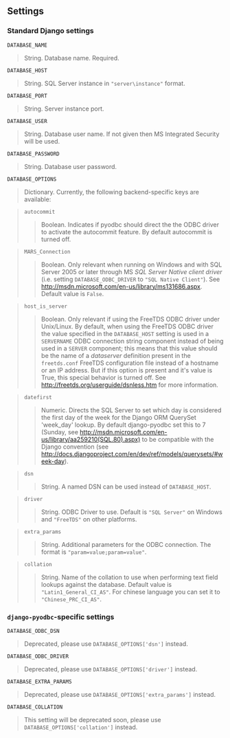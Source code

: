 ## Settings ##

### Standard Django settings ###

`DATABASE_NAME`
> String. Database name. Required.

`DATABASE_HOST`
> String. SQL Server instance in `"server\instance"` format.

`DATABASE_PORT`
> String. Server instance port.

`DATABASE_USER`
> String. Database user name. If not given then MS Integrated Security will
> be used.

`DATABASE_PASSWORD`
> String. Database user password.

`DATABASE_OPTIONS`
> Dictionary. Currently, the following backend-specific keys are available:

> `autocommit`
> > Boolean. Indicates if pyodbc should direct the the ODBC driver to
> > activate the autocommit feature. By default autocommit is turned off.


> `MARS_Connection`
> > Boolean. Only relevant when running on Windows and with SQL Server 2005
> > or later through MS _SQL Server Native client driver_ (i.e. setting
> > `DATABASE_ODBC_DRIVER` to `"SQL Native Client"`). See
> > http://msdn.microsoft.com/en-us/library/ms131686.aspx. Default value
> > is `False`.


> `host_is_server`
> > Boolean. Only relevant if using the FreeTDS ODBC driver under
> > Unix/Linux.
> > By default, when using the FreeTDS ODBC driver the value specified in
> > the `DATABASE_HOST` setting is used in a `SERVERNAME` ODBC
> > connection string component instead of being used in a `SERVER`
> > component; this means that this value should be the name of a
> > _dataserver_ definition present in the `freetds.conf` FreeTDS
> > configuration file instead of a hostname or an IP address.
> > But if this option is present and it's value is True, this special
> > behavior is turned off.
> > See http://freetds.org/userguide/dsnless.htm for more information.


> `datefirst`
> > Numeric. Directs the SQL Server to set which day is considered the first
> > day of the week for the Django ORM QuerySet 'week\_day' lookup. By default
> > django-pyodbc set this to 7 (Sunday, see http://msdn.microsoft.com/en-us/library/aa259210(SQL.80).aspx) to be compatible with the Django convention (see http://docs.djangoproject.com/en/dev/ref/models/querysets/#week-day).


> `dsn`
> > String. A named DSN can be used instead of `DATABASE_HOST`.


> `driver`
> > String. ODBC Driver to use. Default is `"SQL Server"` on Windows and
> > `"FreeTDS"` on other platforms.


> `extra_params`
> > String. Additional parameters for the ODBC connection. The format is
> > `"param=value;param=value"`.


> `collation`
> > String. Name of the collation to use when performing text field lookups
> > against the database. Default value is `"Latin1_General_CI_AS"`. For
> > chinese language you can set it to ```"Chinese_PRC_CI_AS"```.

### `django-pyodbc`-specific settings ###

`DATABASE_ODBC_DSN`

> Deprecated, please use `DATABASE_OPTIONS['dsn']` instead.

`DATABASE_ODBC_DRIVER`
> Deprecated, please use `DATABASE_OPTIONS['driver']` instead.

`DATABASE_EXTRA_PARAMS`
> Deprecated, please use `DATABASE_OPTIONS['extra_params']` instead.

`DATABASE_COLLATION`
> This setting will be deprecated soon, please use `DATABASE_OPTIONS['collation']` instead.